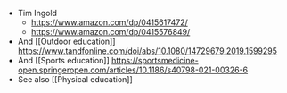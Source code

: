 - Tim Ingold
	-  https://www.amazon.com/dp/0415617472/
	-  https://www.amazon.com/dp/0415576849/
- And [[Outdoor education]] https://www.tandfonline.com/doi/abs/10.1080/14729679.2019.1599295
- And [[Sports education]] https://sportsmedicine-open.springeropen.com/articles/10.1186/s40798-021-00326-6
- See also [[Physical education]]
